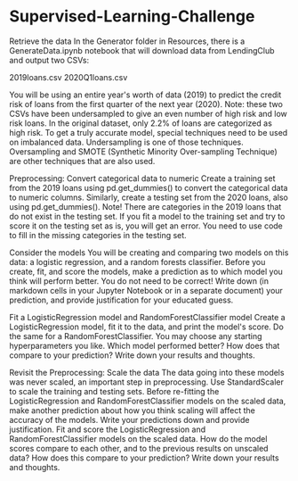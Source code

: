 # Supervised-Learning-Challenge
 Retrieve the data
In the Generator folder in Resources, there is a GenerateData.ipynb notebook that will download data from LendingClub and output two CSVs:

2019loans.csv
2020Q1loans.csv

You will be using an entire year's worth of data (2019) to predict the credit risk of loans from the first quarter of the next year (2020).
Note: these two CSVs have been undersampled to give an even number of high risk and low risk loans. In the original dataset, only 2.2% of loans are categorized as high risk. To get a truly accurate model, special techniques need to be used on imbalanced data. Undersampling is one of those techniques. Oversampling and SMOTE (Synthetic Minority Over-sampling Technique) are other techniques that are also used.

Preprocessing: Convert categorical data to numeric
Create a training set from the 2019 loans using pd.get_dummies() to convert the categorical data to numeric columns. Similarly, create a testing set from the 2020 loans, also using pd.get_dummies(). Note! There are categories in the 2019 loans that do not exist in the testing set. If you fit a model to the training set and try to score it on the testing set as is, you will get an error. You need to use code to fill in the missing categories in the testing set.

Consider the models
You will be creating and comparing two models on this data: a logistic regression, and a random forests classifier. Before you create, fit, and score the models, make a prediction as to which model you think will perform better. You do not need to be correct! Write down (in markdown cells in your Jupyter Notebook or in a separate document) your prediction, and provide justification for your educated guess.

Fit a LogisticRegression model and RandomForestClassifier model
Create a LogisticRegression model, fit it to the data, and print the model's score. Do the same for a RandomForestClassifier. You may choose any starting hyperparameters you like. Which model performed better? How does that compare to your prediction? Write down your results and thoughts.

Revisit the Preprocessing: Scale the data
The data going into these models was never scaled, an important step in preprocessing. Use StandardScaler to scale the training and testing sets. Before re-fitting the LogisticRegression and RandomForestClassifier models on the scaled data, make another prediction about how you think scaling will affect the accuracy of the models. Write your predictions down and provide justification.
Fit and score the LogisticRegression and RandomForestClassifier models on the scaled data. How do the model scores compare to each other, and to the previous results on unscaled data? How does this compare to your prediction? Write down your results and thoughts.
